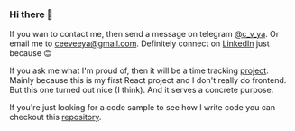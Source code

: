 ### Hi there 🤙

If you wan to contact me, then send a message on telegram [@c_v_ya](https://t.me/c_v_ya).
Or email me to [ceeveeya@gmail.com](mailto:ceeveeya@gmail.com).
Definitely connect on [LinkedIn](https://linkedin.com/in/constantine-yarushkin) just because :blush:

If you ask me what I'm proud of, then it will be a time tracking [project](https://github.com/c-v-ya/time-left). Mainly because this is my first React project and I don't really do frontend. But this one turned out nice (I think). And it serves a concrete purpose.

If you're just looking for a code sample to see how I write code you can checkout this [repository](https://github.com/c-v-ya/likers).

